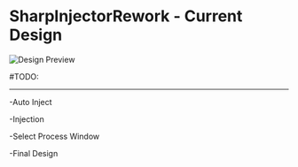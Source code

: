 # SharpInjectorRework - Current Design

![Design Preview](https://i.imgur.com/YWxYzmi.png)

#TODO:
________

-Auto Inject

-Injection

-Select Process Window

-Final Design
